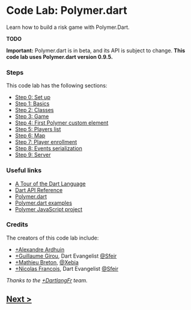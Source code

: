 Code Lab: Polymer.dart
============

Learn how to build a risk game with Polymer.Dart.

**TODO**

**Important:**
Polymer.dart is in beta, and its API is subject to change.
**This code lab uses Polymer.dart version 0.9.5.**


### Steps

This code lab has the following sections:

* [Step 0: Set up](docs/step-0.md)
* [Step 1: Basics](docs/step-1.md)
* [Step 2: Classes](docs/step-2.md)
* [Step 3: Game](docs/step-3.md)
* [Step 4: First Polymer custom element](docs/step-4.md)
* [Step 5: Players list](docs/step-5.md)
* [Step 6: Map](docs/step-6.md)
* [Step 7: Player enrollment](docs/step-7.md)
* [Step 8: Events serialization](docs/step-8.md)
* [Step 9: Server](docs/step-9.md)


### Useful links

- [A Tour of the Dart Language][2]
- [Dart API Reference][3]
- [Polymer.dart][4]
- [Polymer.dart examples][5]
- [Polymer JavaScript project][6]


### Credits

The creators of this code lab include:

- [+Alexandre Ardhuin](https://plus.google.com/101145059477513456972)
- [+Guillaume Girou](https://plus.google.com/+GuillaumeGirou), Dart Evangelist [@Sfeir](http://www.sfeir.com/)
- [+Mathieu Breton](https://twitter.com/MatBreton), [@Xebia](http://www.xebia.fr)
- [+Nicolas Francois](https://plus.google.com/+NicolasFrancois), Dart Evangelist [@Sfeir](http://www.sfeir.com/)

_Thanks to the [+DartlangFr](http://gplus.to/dartlangfr) team._  

## [Next >](docs/step-0.md#step-0-set-up)

  [1]: https://www.dartlang.org/
  [2]: https://www.dartlang.org/docs/dart-up-and-running/contents/ch02.html
  [3]: http://api.dartlang.org/docs/channels/stable/latest/
  [4]: https://www.dartlang.org/polymer-dart/
  [5]: https://github.com/sethladd/dart-polymer-dart-examples/tree/master/web
  [6]: http://www.polymer-project.org/
  [feedback]: TODO
